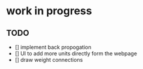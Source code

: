 # work in progress

## TODO
- [] implement back propogation
- [] UI to add more units directly form the webpage
- [] draw weight connections